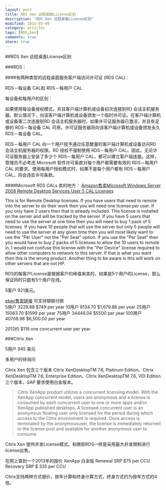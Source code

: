 ```yaml
---
layout: post
title: RDS Xen 远程桌面License区别
description: "RDS Xen 远程桌面License区别"
modified: 2015-03-09
category: articles
tags: [RDS,Xen]
comments: true
share: true
---
```


##RDS Xen 远程桌面License区别

###RDS：

####有两种类型的远程桌面服务客户端访问许可证 (RDS CAL)：

RDS－每设备 CAL和 RDS－每用户 CAL

每设备和每用户的区别：

如果使用每设备授权模式，并且客户端计算机或设备初次连接到RD 会话主机服务器，默认情况下，向该客户端计算机或设备颁发一个临时许可证。在客户端计算机或设备第二次连接到RD 会话主机服务器时，如果许可证服务器已激活，并且有足够的 RDS－每设备 CAL 可用，许可证服务器将向该客户端计算机或设备颁发永久 RDS－每设备 CAL。

RDS－每用户 CAL 向一个用户授予通过任意数量的客户端计算机或设备访问RD 会话主机服务器的权限。RD 授权不强制使用 RDS－每用户 CAL。因此，无论许可证服务器上安装了多少个 RDS－每用户 CAL，都可以建立客户端连接。这样，管理员不必考虑 Microsoft 软件许可条款对每个用户都需要有效的 RDS－每用户 CAL 的要求。使用每用户授权模式时，如果不是每个用户都有 RDS－每用户 CAL，将会违反许可条款。

####Microsoft RDS CALs 卖的地方：
[Amazon售卖Microsoft Windows Server 2008 Remote Desktop Services User 5 CAL Licenses](http://www.amazon.com/Microsoft-Windows-Desktop-Services-Licenses/dp/B0038TFAZ0/ref=sr_1_1?ie=UTF8&qid=1425878641&sr=8-1&keywords=rds+cal+2008)

This is for Remote Desktop licenses. If you have users that need to remote into the server to do their work then you will need one license per user. If you only have 2 users then that is already included. This license is installed on the server and will be tracked by the server. If you have 5 users that need to use the server at one time then you will need to buy 1 pack of 5 licenses. If you have 10 people that will use the server but only 5 people will need to use the server at any given time then you will most likely want to use the "Per User" not the "Per Seat" option. If you use the "Per Seat" then you would have to buy 2 packs of 5 licenses to allow the 10 users to remote in. I would not confuse this license with the "Per Device" license required to allow other computers to network to this server. If that is what you want then this is the wrong product. Another thing to be aware is this will work on other servers that are not HP.

RDS的每客户License是根据客户的峰值来卖的，如果是5个用户的License，那么保证同时只能有5个用户在线。

5客户  921美元。


[ebay售卖链接](http://www.ebay.com/sch/i.html?_nkw=rds+cal)
可支持银联付款  
5用户   3229.88    $749 per year
10用户  8134.70    $1,679.86 per year
25用户  15083.70   $1599 per year
75用户  34446.04   $5500 per year 
100用户 40708.96   $6,500.00 per year

2012约  $118 one concurrent user per year

###Citrix Xen 

5用户   945 美元  

多用户的待询问

Citrix Xen 包含三个版本  Citrix XenDesktopTM 7.6, Platinum Edition、Citrix XenDesktopTM 7.6, Enterprise Edition、Citrix XenDesktopTM 7.6, VDI Edition三个版本，SAP 要求使用白金版本。

> Citrix XenApp product utilizes a concurrent licensing model. With the XenApp concurrent model, users are anonymous and a license is consumed by each concurrent user to one or more apps and/or XenApp published desktops. A licensed concurrent user is an anonymous floating user only licensed for the period during which access to the Citrix environment is required. Once access is terminated by the anonymoususer, the license is immediately returned to the license pool and available for another anonymous user to consume.

Citrix Xen 提供并发License模式。和微软RDS一样是采用最大并发限制进行license出售。


在网上查到一个2013年的报价
XenApp 白金版   Renewal SRP  $75 per CCU       Recovery SRP  $ 335 per CCU 

Citrix支持两种方式报价，按年计算和终身计算方式，终身方式约为按年方式的4倍。

